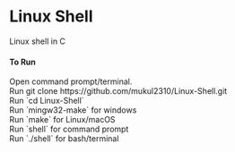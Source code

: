 # Linux Shell
Linux shell in C

<h4> To Run </h4>
Open command prompt/terminal.<br>
Run git clone https://github.com/mukul2310/Linux-Shell.git<br>
Run `cd Linux-Shell`<br>
Run `mingw32-make` for windows<br>
Run `make` for Linux/macOS<br>
Run `shell` for command prompt<br>
Run `./shell` for bash/terminal<br>